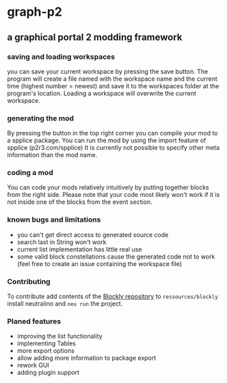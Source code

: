 # graph-p2
## a graphical portal 2 modding framework

### saving and loading workspaces
you can save your current workspace by pressing the save button. The program will create a file named with the workspace name and the current time (highest number = newest) and save it to the workspaces folder at the program's location.
Loading a workspace will overwrite the current workspace.

### generating the mod
By pressing the button in the top right corner you can compile your mod to a spplice package. You can run the mod by using the import feature of spplice (p2r3.com/spplice)
It is currently not possible to specify other meta information than the mod name.

### coding a mod
You can code your mods relatively intuitively by putting together blocks from the right side. Please note that your code most likely won't work if it is not inside one of the blocks from the event section.

### known bugs and limitations
- you can't get direct access to generated source code
- search last in String won't work
- current list implementation has little real use
-  some valid block constellations cause the generated code not to work (feel free to create an issue containing the workspace file)

### Contributing
To contribute add contents of the [Blockly repository](https://github.com/google/blockly/tree/master) to `ressources/blockly` install neutralino and `neu run`  the project.

### Planed features
- improving the list functionality
- implementing Tables
- more export options
- allow adding more information to package export
- rework GUI
- adding plugin support
